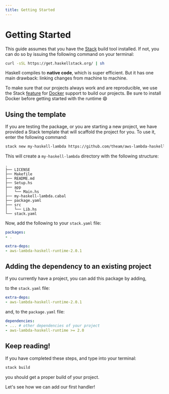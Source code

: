 ```yaml
---
title: Getting Started
---
```


# Getting Started

This guide assumes that you have the [Stack](https://www.haskellstack.org/) build tool installed.
If not, you can do so by issuing the following command on your terminal:

```bash
curl -sSL https://get.haskellstack.org/ | sh
```

Haskell compiles to **native code**, which is super efficient. But it has one main drawback: linking changes from machine to machine.

To make sure that our projects always work and are reproducible, we use the Stack [feature](https://docs.haskellstack.org/en/stable/docker_integration/)
for [Docker](https://www.docker.com/) support to build our projects. Be sure to install Docker before getting started with the runtime 😄

## Using the template

If you are testing the package, or you are starting a new project, we have provided a Stack template that will scaffold the project for you.
To use it, enter the following command:

```bash
stack new my-haskell-lambda https://github.com/theam/aws-lambda-haskell-runtime/raw/master/stack-template.hsfiles --resolver=lts-15.16 --omit-packages
```

This will create a `my-haskell-lambda` directory with the following structure:

```text
.
├── LICENSE
├── Makefile
├── README.md
├── Setup.hs
├── app
│   └── Main.hs
├── my-haskell-lambda.cabal
├── package.yaml
├── src
│   └── Lib.hs
└── stack.yaml
```

Now, add the following to your `stack.yaml` file:

```yaml
packages:
- .

extra-deps:
- aws-lambda-haskell-runtime-2.0.1
```

## Adding the dependency to an existing project

If you currently have a project, you can add this package by adding,

to the `stack.yaml` file:

```yaml
extra-deps:
- aws-lambda-haskell-runtime-2.0.1
```

and, to the `package.yaml` file:

```yaml
dependencies:
- ... # other dependencies of your project
- aws-lambda-haskell-runtime >= 2.0
```

## Keep reading!

If you have completed these steps, and type into your terminal:

```bash
stack build
```

you should get a proper build of your project.

Let's see how we can add our first handler!
